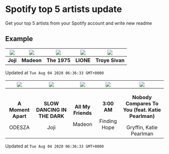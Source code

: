 # Spotify top 5 artists update

Get your top 5 artists from your Spotify account and write new readme

## Example
<!-- table start -->
|<img src="https://i.scdn.co/image/5386e44d5e07dc662c0d6f14c3ae9c47e8898e06">|<img src="https://i.scdn.co/image/3f4c99a2932c2e21fc966123050cd92fe4ff0c15">|<img src="https://i.scdn.co/image/1717dac024e71f64ec421a658c7a9769d41ce251">|<img src="https://i.scdn.co/image/eab97005cbe754ca314c2d741fa4bc0a0b25c9ab">|<img src="https://i.scdn.co/image/97cc8b63e62072026056deb171bb41f52f506613">|
| :---: | :---: | :---: | :---: | :---: |
|<b>Joji</b>|<b>Madeon</b>|<b>The 1975</b>|<b>LIONE</b>|<b>Troye Sivan</b>|

Updated at `Tue Aug 04 2020 06:36:33 GMT+0000`
<!-- table end -->

<!-- table song start -->
|<img src="https://i.scdn.co/image/ab67616d00001e0299a3a1c380019cdc2ba9b8c2">|<img src="https://i.scdn.co/image/ab67616d00001e0260ba1d6104d0475c7555a6b2">|<img src="https://i.scdn.co/image/ab67616d00001e02dc384e6d13983fe1cd415ade">|<img src="https://i.scdn.co/image/ab67616d00001e028a04c54425e5e1243d8b1e83">|<img src="https://i.scdn.co/image/ab67616d00001e020e5311993a01fb2e7169f6a7">|
| :---: | :---: | :---: | :---: | :---: |
|<p><b>A Moment Apart</b></p> ODESZA|<p><b>SLOW DANCING IN THE DARK</b></p> Joji|<p><b>All My Friends</b></p> Madeon|<p><b>3:00 AM</b></p> Finding Hope|<p><b>Nobody Compares To You (feat. Katie Pearlman)</b></p> Gryffin, Katie Pearlman|

Updated at `Tue Aug 04 2020 06:36:33 GMT+0000`
<!-- table song end -->
